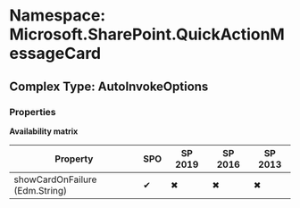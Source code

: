 # Namespace: Microsoft.SharePoint.QuickActionMessageCard

## Complex Type: AutoInvokeOptions

### Properties

**Availability matrix**

Property | SPO | SP 2019 | SP 2016 | SP 2013
----------|-----|---------|---------|--------
showCardOnFailure (Edm.String) | ✔ | ✖ | ✖ | ✖
